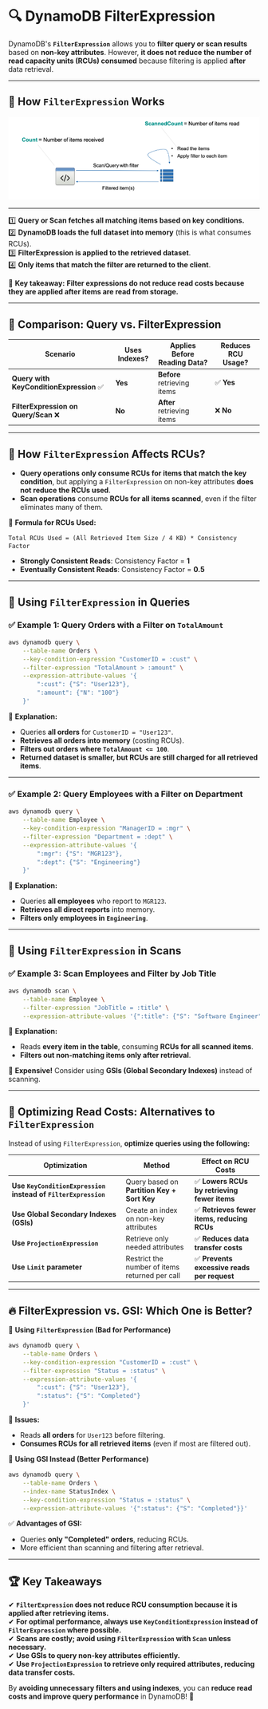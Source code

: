 # 🔍 **DynamoDB FilterExpression**

DynamoDB's **`FilterExpression`** allows you to **filter query or scan results** based on **non-key attributes**. However, **it does not reduce the number of read capacity units (RCUs) consumed** because filtering is applied **after** data retrieval.

---

## 📌 **How `FilterExpression` Works**

<div style="text-align: center;">
  <img src="images/ddb-read-filters.png" alt="DynamoDB FilterExpression" />
</div>

---

1️⃣ **Query or Scan fetches all matching items based on key conditions.**  
2️⃣ **DynamoDB loads the full dataset into memory** (this is what consumes RCUs).  
3️⃣ **FilterExpression is applied to the retrieved dataset**.  
4️⃣ **Only items that match the filter are returned to the client**.

📌 **Key takeaway:** **Filter expressions do not reduce read costs because they are applied after items are read from storage.**

---

## 🔹 **Comparison: Query vs. FilterExpression**

| **Scenario**                             | **Uses Indexes?** | **Applies Before Reading Data?** | **Reduces RCU Usage?** |
| ---------------------------------------- | ----------------- | -------------------------------- | ---------------------- |
| **Query with KeyConditionExpression** ✅ | **Yes**           | **Before** retrieving items      | ✅ **Yes**             |
| **FilterExpression on Query/Scan** ❌    | **No**            | **After** retrieving items       | ❌ **No**              |

---

## 🔹 **How `FilterExpression` Affects RCUs?**

- **Query operations** **only consume RCUs for items that match the key condition**, but applying a `FilterExpression` on non-key attributes **does not reduce the RCUs used**.
- **Scan operations** consume **RCUs for all items scanned**, even if the filter eliminates many of them.

📌 **Formula for RCUs Used:**

```plaintext
Total RCUs Used = (All Retrieved Item Size / 4 KB) * Consistency Factor
```

- **Strongly Consistent Reads**: Consistency Factor = **1**
- **Eventually Consistent Reads**: Consistency Factor = **0.5**

---

## 📝 **Using `FilterExpression` in Queries**

### ✅ **Example 1: Query Orders with a Filter on `TotalAmount`**

```sh
aws dynamodb query \
    --table-name Orders \
    --key-condition-expression "CustomerID = :cust" \
    --filter-expression "TotalAmount > :amount" \
    --expression-attribute-values '{
        ":cust": {"S": "User123"},
        ":amount": {"N": "100"}
    }'
```

📌 **Explanation:**

- Queries **all orders** for `CustomerID = "User123"`.
- **Retrieves all orders into memory** (costing RCUs).
- **Filters out orders where `TotalAmount <= 100`**.
- **Returned dataset is smaller, but RCUs are still charged for all retrieved items**.

---

### ✅ **Example 2: Query Employees with a Filter on Department**

```sh
aws dynamodb query \
    --table-name Employee \
    --key-condition-expression "ManagerID = :mgr" \
    --filter-expression "Department = :dept" \
    --expression-attribute-values '{
        ":mgr": {"S": "MGR123"},
        ":dept": {"S": "Engineering"}
    }'
```

📌 **Explanation:**

- Queries **all employees** who report to `MGR123`.
- **Retrieves all direct reports** into memory.
- **Filters only employees in `Engineering`**.

---

## 📝 **Using `FilterExpression` in Scans**

### ✅ **Example 3: Scan Employees and Filter by Job Title**

```sh
aws dynamodb scan \
    --table-name Employee \
    --filter-expression "JobTitle = :title" \
    --expression-attribute-values '{":title": {"S": "Software Engineer"}}'
```

📌 **Explanation:**

- Reads **every item in the table**, consuming **RCUs for all scanned items**.
- **Filters out non-matching items only after retrieval**.

📌 **Expensive!** Consider using **GSIs (Global Secondary Indexes)** instead of scanning.

---

## 🔹 **Optimizing Read Costs: Alternatives to `FilterExpression`**

Instead of using `FilterExpression`, **optimize queries using the following:**

| **Optimization**                                               | **Method**                                     | **Effect on RCU Costs**                      |
| -------------------------------------------------------------- | ---------------------------------------------- | -------------------------------------------- |
| **Use `KeyConditionExpression` instead of `FilterExpression`** | Query based on **Partition Key + Sort Key**    | ✅ **Lowers RCUs by retrieving fewer items** |
| **Use Global Secondary Indexes (GSIs)**                        | Create an index on non-key attributes          | ✅ **Retrieves fewer items, reducing RCUs**  |
| **Use `ProjectionExpression`**                                 | Retrieve only needed attributes                | ✅ **Reduces data transfer costs**           |
| **Use `Limit` parameter**                                      | Restrict the number of items returned per call | ✅ **Prevents excessive reads per request**  |

---

## 🔥 **FilterExpression vs. GSI: Which One is Better?**

📌 **Using `FilterExpression` (Bad for Performance)**

```sh
aws dynamodb query \
    --table-name Orders \
    --key-condition-expression "CustomerID = :cust" \
    --filter-expression "Status = :status" \
    --expression-attribute-values '{
        ":cust": {"S": "User123"},
        ":status": {"S": "Completed"}
    }'
```

🔴 **Issues:**

- Reads **all orders** for `User123` before filtering.
- **Consumes RCUs for all retrieved items** (even if most are filtered out).

📌 **Using GSI Instead (Better Performance)**

```sh
aws dynamodb query \
    --table-name Orders \
    --index-name StatusIndex \
    --key-condition-expression "Status = :status" \
    --expression-attribute-values '{":status": {"S": "Completed"}}'
```

✅ **Advantages of GSI:**

- Queries **only "Completed" orders**, reducing RCUs.
- More efficient than scanning and filtering after retrieval.

---

## 🏆 **Key Takeaways**

✔ **`FilterExpression` does not reduce RCU consumption because it is applied after retrieving items.**  
✔ **For optimal performance, always use `KeyConditionExpression` instead of `FilterExpression` where possible.**  
✔ **Scans are costly; avoid using `FilterExpression` with `Scan` unless necessary.**  
✔ **Use GSIs to query non-key attributes efficiently.**  
✔ **Use `ProjectionExpression` to retrieve only required attributes, reducing data transfer costs.**

By **avoiding unnecessary filters and using indexes**, you can **reduce read costs and improve query performance** in DynamoDB! 🚀
